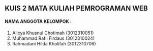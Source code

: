 ## KUIS 2 MATA KULIAH PEMROGRAMAN WEB
#### NAMA ANGGOTA KELOMPOK :
1. Alicya Khusnul Chotimah   (3012310051)
2. Muhammad Rafii Firdaus    (3012310024)
3. Rahmadani Hilda Kholifah  (3012310706)
